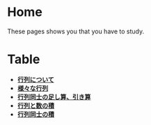 # Home
These pages shows you that you have to study.

# Table

- **[行列について](./day1.md)**
- **[様々な行列](./day2.md)**
- **[行列同士の足し算、引き算](./day3.md)**
- **[行列と数の積](./day4.md)**
- **[行列同士の積](./day5.md)**